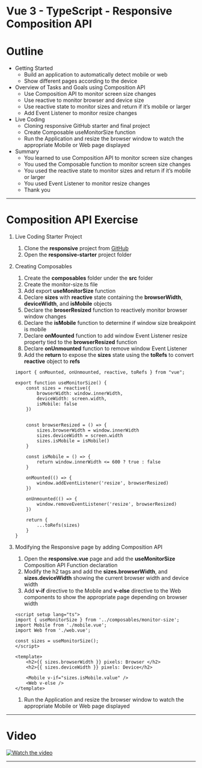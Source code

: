 # Vue 3 - TypeScript - Responsive Composition API


# Outline

-   Getting Started
    -   Build an application to automatically detect mobile or web
    -   Show different pages according to the device
-   Overview of Tasks and Goals using Composition API
    -   Use Composition API to monitor screen size changes
    -   Use reactive to monitor browser and device size
    -   Use reactive state to monitor sizes and return if it’s mobile or larger
    -   Add Event Listener to monitor resize changes
-   Live Coding
    -   Cloning responsive GitHub starter and final project
    -   Create Composable useMonitorSize function
    -   Run the Application and resize the browser window to watch the appropriate Mobile or Web page displayed
-   Summary
    -   You learned to use Composition API to monitor screen size changes
    -   You used the Composable function to monitor screen size changes
    -   You used the reactive state to monitor sizes and return if it’s mobile or larger
    -   You used Event Listener to monitor resize changes
    -   Thank you

----------

# Composition API Exercise

1.  Live Coding Starter Project
    
    1.  Clone the **responsive** project from [GitHub](https://github.com/JediPixels/responsive)
    2.  Open the **responsive-starter** project folder
2.  Creating Composables
    
    1.  Create the **composables** folder under the **src** folder
    2.  Create the monitor-size.ts file
    3.  Add export **useMonitorSize** function
    4.  Declare **sizes** with **reactive** state containing the **browserWidth**, **deviceWidth**, and **isMobile** objects
    5.  Declare the **broserResized** function to reactively monitor browser window changes
    6.  Declare the **isMobile** function to determine if window size breakpoint is mobile
    7.  Declare **onMounted** function to add window Event Listener resize property tied to the **browserResized** function
    8.  Declare **onUnmounted** function to remove window Event Listener
    9.  Add the **return** to expose the **sizes** state using the **toRefs** to convert **reactive** object to **refs**
    
    ```tsx
    import { onMounted, onUnmounted, reactive, toRefs } from "vue";
    
    export function useMonitorSize() {
        const sizes = reactive({
            browserWidth: window.innerWidth,
            deviceWidth: screen.width,
            isMobile: false
        })
    
        
        const browserResized = () => {
            sizes.browserWidth = window.innerWidth
            sizes.deviceWidth = screen.width
            sizes.isMobile = isMobile()
        }
    
        const isMobile = () => {
            return window.innerWidth <= 600 ? true : false
        }
    
        onMounted(() => {
            window.addEventListener('resize', browserResized)
        })
    
        onUnmounted(() => {
            window.removeEventListener('resize', browserResized)
        })
    
        return {
            ...toRefs(sizes)
        }
    }
    
    ```
    
3.  Modifying the Responsive page by adding Composition API
    
    1.  Open the **responsive.vue** page and add the **useMonitorSize** Composition API Function declaration
    2.  Modify the h2 tags and add the **sizes.browserWidth**, and **sizes.deviceWidth** showing the current browser width and device width
    3.  Add **v-if** directive to the Mobile and **v-else** directive to the Web components to show the appropriate page depending on browser width
    
    ```tsx
    <script setup lang="ts">
    import { useMonitorSize } from '../composables/monitor-size';
    import Mobile from './mobile.vue';
    import Web from './web.vue';
    
    const sizes = useMonitorSize();
    </script>
    
    <template>
        <h2>{{ sizes.browserWidth }} pixels: Browser </h2>
        <h2>{{ sizes.deviceWidth }} pixels: Device</h2>
      
        <Mobile v-if="sizes.isMobile.value" />
        <Web v-else />
    </template>
    
    ```
    
    1.  Run the Application and resize the browser window to watch the appropriate Mobile or Web page displayed

----------

# Video

[![Watch the video](https://img.youtube.com/vi/hBvkABCIjJo/maxresdefault.jpg)](https://youtu.be/hBvkABCIjJo)

----------

